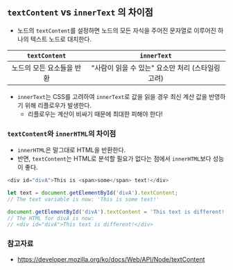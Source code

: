 ## `textContent` vs `innerText` 의 차이점

- 노드의 `textContent`를 설정하면 노드의 모든 자식을 주어진 문자열로 이루어진 하나의 텍스트 노드로 대치한다.

|`textContent`|`innerText`|
|:----:|:-----:|
|노드의 모든 요소들을 반환|"사람이 읽을 수 있는" 요소만 처리 (스타일링 고려)|

- `innerText`는 CSS를 고려하여 `innerText`로 값을 읽을 경우 최신 계산 값을 반영하기 위해 리플로우가 발생한다.
  - 리플로우는 계산이 비싸기 때문에 최대한 피해야 한다!

### `textContent`와 `innerHTML`의 차이점
- `innerHTML`은 말그대로 HTML을 반환한다.
- 반면, `textContent`는 HTML로 분석할 필요가 없다는 점에서 `innerHTML`보다 성능이 좋다.

``` js
<div id="divA">This is <span>some</span> text!</div>

let text = document.getElementById('divA').textContent;
// The text variable is now: 'This is some text!'

document.getElementById('divA').textContent = 'This text is different!';
// The HTML for divA is now:
// <div id="divA">This text is different!</div>
```

### 참고자료
- https://developer.mozilla.org/ko/docs/Web/API/Node/textContent